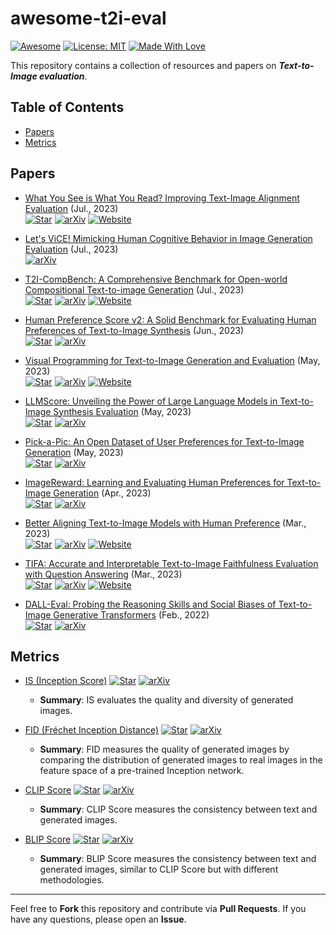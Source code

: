 # awesome-t2i-eval
[![Awesome](https://cdn.rawgit.com/sindresorhus/awesome/d7305f38d29fed78fa85652e3a63e154dd8e8829/media/badge.svg)](https://github.com/zhangjiewu/awesome-t2i-eval)
[![License: MIT](https://img.shields.io/badge/License-MIT-green.svg)](https://opensource.org/licenses/MIT)
[![Made With Love](https://img.shields.io/badge/Made%20With-Love-red.svg)](https://github.com/chetanraj/awesome-github-badges)

This repository contains a collection of resources and papers on ***Text-to-Image evaluation***.

## Table of Contents
- [Papers](#papers)
- [Metrics](#metrics)

## Papers

+ [What You See is What You Read? Improving Text-Image Alignment Evaluation](https://arxiv.org/abs/2305.10400) (Jul., 2023)  
  [![Star](https://img.shields.io/github/stars/yonatanbitton/wysiwyr.svg?style=social&label=Star)](https://github.com/yonatanbitton/wysiwyr)
  [![arXiv](https://img.shields.io/badge/arXiv-b31b1b.svg)](https://arxiv.org/abs/2305.10400)
  [![Website](https://img.shields.io/badge/Website-9cf)](https://wysiwyr-itm.github.io/)

+ [Let's ViCE! Mimicking Human Cognitive Behavior in Image Generation Evaluation](https://arxiv.org/abs/2307.09416) (Jul., 2023)  
  [![arXiv](https://img.shields.io/badge/arXiv-b31b1b.svg)](https://arxiv.org/abs/2307.09416)

+ [T2I-CompBench: A Comprehensive Benchmark for Open-world Compositional Text-to-image Generation](https://arxiv.org/abs/2307.06350) (Jul., 2023)  
  [![Star](https://img.shields.io/github/stars/Karine-Huang/T2I-CompBench.svg?style=social&label=Star)](https://github.com/Karine-Huang/T2I-CompBench)
  [![arXiv](https://img.shields.io/badge/arXiv-b31b1b.svg)](https://arxiv.org/abs/2307.06350)
  [![Website](https://img.shields.io/badge/Website-9cf)](https://karine-h.github.io/T2I-CompBench/)

+ [Human Preference Score v2: A Solid Benchmark for Evaluating Human Preferences of Text-to-Image Synthesis](https://arxiv.org/abs/2306.09341) (Jun., 2023)  
  [![Star](https://img.shields.io/github/stars/tgxs002/HPSv2.svg?style=social&label=Star)](https://github.com/tgxs002/HPSv2)
  [![arXiv](https://img.shields.io/badge/arXiv-b31b1b.svg)](https://arxiv.org/abs/2306.09341)

+ [Visual Programming for Text-to-Image Generation and Evaluation](https://arxiv.org/abs/2305.15328) (May, 2023)  
  [![Star](https://img.shields.io/github/stars/aszala/VPEval.svg?style=social&label=Star)](https://github.com/aszala/VPEval)
  [![arXiv](https://img.shields.io/badge/arXiv-b31b1b.svg)](https://arxiv.org/abs/2305.15328)
  [![Website](https://img.shields.io/badge/Website-9cf)](https://vp-t2i.github.io/)

+ [LLMScore: Unveiling the Power of Large Language Models in Text-to-Image Synthesis Evaluation](https://arxiv.org/abs/2305.11116) (May, 2023)  
  [![Star](https://img.shields.io/github/stars/YujieLu10/LLMScore.svg?style=social&label=Star)](https://github.com/YujieLu10/LLMScore)
  [![arXiv](https://img.shields.io/badge/arXiv-b31b1b.svg)](https://arxiv.org/abs/2305.11116)

+ [Pick-a-Pic: An Open Dataset of User Preferences for Text-to-Image Generation](https://arxiv.org/abs/2305.01569) (May, 2023)  
  [![Star](https://img.shields.io/github/stars/yuvalkirstain/PickScore.svg?style=social&label=Star)](https://github.com/yuvalkirstain/PickScore)
  [![arXiv](https://img.shields.io/badge/arXiv-b31b1b.svg)](https://arxiv.org/abs/2305.01569)

+ [ImageReward: Learning and Evaluating Human Preferences for Text-to-Image Generation](https://arxiv.org/abs/2304.05977) (Apr., 2023)  
  [![Star](https://img.shields.io/github/stars/THUDM/ImageReward.svg?style=social&label=Star)](https://github.com/THUDM/ImageReward)
  [![arXiv](https://img.shields.io/badge/arXiv-b31b1b.svg)](https://arxiv.org/abs/2304.05977)

+ [Better Aligning Text-to-Image Models with Human Preference](https://arxiv.org/abs/2303.14420) (Mar., 2023)  
  [![Star](https://img.shields.io/github/stars/tgxs002/align_sd.svg?style=social&label=Star)](https://github.com/tgxs002/align_sd)
  [![arXiv](https://img.shields.io/badge/arXiv-b31b1b.svg)](https://arxiv.org/abs/2303.14420)
  [![Website](https://img.shields.io/badge/Website-9cf)](https://tgxs002.github.io/align_sd_web/)

+ [TIFA: Accurate and Interpretable Text-to-Image Faithfulness Evaluation with Question Answering](https://arxiv.org/abs/2303.11897) (Mar., 2023)  
  [![Star](https://img.shields.io/github/stars/Yushi-Hu/tifa.svg?style=social&label=Star)](https://github.com/Yushi-Hu/tifa)
  [![arXiv](https://img.shields.io/badge/arXiv-b31b1b.svg)](https://arxiv.org/abs/2303.11897)
  [![Website](https://img.shields.io/badge/Website-9cf)](https://tifa-benchmark.github.io/)

+ [DALL-Eval: Probing the Reasoning Skills and Social Biases of Text-to-Image Generative Transformers](https://arxiv.org/abs/2202.04053) (Feb., 2022)  
  [![Star](https://img.shields.io/github/stars/j-min/DallEval.svg?style=social&label=Star)](https://github.com/j-min/DallEval)
  [![arXiv](https://img.shields.io/badge/arXiv-b31b1b.svg)](https://arxiv.org/abs/2202.04053)

## Metrics

+ [IS (Inception Score)](https://arxiv.org/abs/1606.03498)
  [![Star](https://img.shields.io/github/stars/openai/improved-gan?style=social&label=Star)](https://github.com/openai/improved-gan)
  [![arXiv](https://img.shields.io/badge/arXiv-b31b1b.svg)](https://arxiv.org/abs/1606.03498)
  - **Summary**: IS evaluates the quality and diversity of generated images.

+ [FID (Fréchet Inception Distance)](https://arxiv.org/abs/1706.08500)
  [![Star](https://img.shields.io/github/stars/bioinf-jku/TTUR?style=social&label=Star)](https://github.com/bioinf-jku/TTUR)
  [![arXiv](https://img.shields.io/badge/arXiv-b31b1b.svg)](https://arxiv.org/abs/1706.08500)
  - **Summary**: FID measures the quality of generated images by comparing the distribution of generated images to real images in the feature space of a pre-trained Inception network.
    
+ [CLIP Score](https://arxiv.org/abs/2103.00020)
  [![Star](https://img.shields.io/github/stars/openai/CLIP?style=social&label=Star)](https://github.com/openai/CLIP)
  [![arXiv](https://img.shields.io/badge/arXiv-b31b1b.svg)](https://arxiv.org/abs/2103.00020)
  - **Summary**: CLIP Score measures the consistency between text and generated images.

+ [BLIP Score](https://arxiv.org/abs/2201.12086)
  [![Star](https://img.shields.io/github/stars/salesforce/LAVIS?style=social&label=Star)](https://github.com/salesforce/LAVIS)
  [![arXiv](https://img.shields.io/badge/arXiv-b31b1b.svg)](https://arxiv.org/abs/2201.12086)
  - **Summary**: BLIP Score measures the consistency between text and generated images, similar to CLIP Score but with different methodologies.

---

Feel free to **Fork** this repository and contribute via **Pull Requests**. If you have any questions, please open an **Issue**. 
